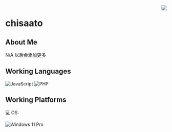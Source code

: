 <img align="right" src="https://github-readme-stats.vercel.app/api?username=chisaato&show_icons=true&hide_border=true&theme=vue-dark&include_all_commits_disable=false&custom_title=🙂&count_private=true">

# chisaato

## About Me

N/A 以后会添加更多

## Working Languages

![JavaScript](https://img.shields.io/badge/-JavaScript-e5cd0c?style=flat-square&logo=JavaScript&labelColor=f7df1e&logoColor=000)
![PHP](https://img.shields.io/badge/-PHP-8892bf?style=flat-square&logo=PHP&logoColor=fff)

## Working Platforms

💻 OS:

![Windows 11 Pro](https://img.shields.io/badge/Windows%2011%20Pro-00adef?style=flat-square&logo=windows&logoColor=ffffff)
